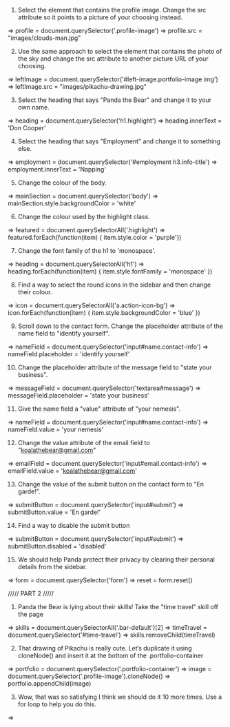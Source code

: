1.  Select the element that contains the profile image.
Change the src attribute so it points to a picture of
your choosing instead.

  => profile = document.querySelector('.profile-image')
  => profile.src = "images/clouds-man.jpg"

2.  Use the same approach to select the element that
contains the photo of the sky and change the src
attribute to another picture URL of your choosing.

  => leftImage = document.querySelector('#left-image.portfolio-image img')
  => leftImage.src = "images/pikachu-drawing.jpg"

3.  Select the heading that says "Panda the Bear" and
change it to your own name.

  => heading = document.querySelector('h1.highlight')
  => heading.innerText = 'Don Cooper'

4.  Select the heading that says "Employment" and change
it to something else.

  => employment = document.querySelector('#employment h3.info-title')
  => employment.innerText = 'Napping'

5.  Change the colour of the body.

  => mainSection = document.querySelector('body')
  => mainSection.style.backgroundColor = 'white'

6.  Change the colour used by the highlight class.

  => featured = document.querySelectorAll('.highlight')
  => featured.forEach(function(item) { item.style.color = 'purple'})

7.  Change the font family of the h1 to 'monospace'.

  => heading = document.querySelectorAll('h1')
  => heading.forEach(function(item) { item.style.fontFamily = 'monospace' })

8.  Find a way to select the round icons in the sidebar
and then change their colour.

  => icon = document.querySelectorAll('a.action-icon-bg')
  => icon.forEach(function(item) { item.style.backgroundColor = 'blue' })

9.  Scroll down to the contact form. Change the placeholder
attribute of the name field to "identify yourself".

  => nameField = document.querySelector('input#name.contact-info')
  => nameField.placeholder = 'identify yourself'

10.  Change the placeholder attribute of the message field
to "state your business".

  => messageField = document.querySelector('textarea#message')
  => messageField.placeholder = 'state your business'

11.  Give the name field a "value" attribute of "your nemesis".

  => nameField = document.querySelector('input#name.contact-info')
  => nameField.value = 'your nemesis'

12.  Change the value attribute of the email field to
"koalathebear@gmail.com"

  => emailField = document.querySelector('input#email.contact-info')
  => emailField.value = 'koalathebear@gmail.com'

13.  Change the value of the submit button on the contact form
to "En garde!".

  => submitButton = document.querySelector('input#submit')
  => submitButton.value = 'En garde!'

14.  Find a way to disable the submit button

  => submitButton = document.querySelector('input#submit')
  => submitButton.disabled = 'disabled'

15.  We should help Panda protect their privacy by clearing
their personal details from the sidebar.

  => form = document.querySelector('form')
  => reset = form.reset()


/////  PART 2  /////

1.  Panda the Bear is lying about their skills! Take the "time
travel" skill off the page

  => skills = document.querySelectorAll('.bar-default')[2]
  => timeTravel = document.querySelector('#time-travel')
  => skills.removeChild(timeTravel)

2.  That drawing of Pikachu is really cute. Let’s duplicate it using cloneNode() and insert it at the bottom of the .portfolio-container

  => portfolio = document.querySelector('.portfolio-container')
  => image = document.querySelector('.profile-image').cloneNode()
  => portfolio.appendChild(image)

3.  Wow, that was so satisfying I think we should do it 10 more
times. Use a for loop to help you do this.

  => 

